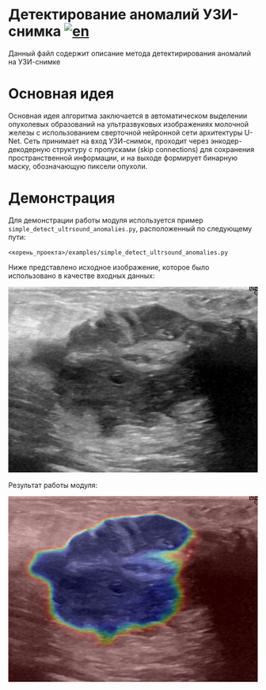 # Детектирование аномалий УЗИ-снимка [![en](https://img.shields.io/badge/en-ru-green.svg)](../en/detect_ultrasound_anomalies.md)
Данный файл содержит описание метода детектирирования аномалий на УЗИ-снимке

# Основная идея
Основная идея алгоритма заключается в автоматическом выделении опухолевых образований на ультразвуковых изображениях молочной железы с использованием сверточной нейронной сети архитектуры U-Net. Сеть принимает на вход УЗИ-снимок, проходит через энкодер-декодерную структуру с пропусками (skip connections) для сохранения пространственной информации, и на выходе формирует бинарную маску, обозначающую пиксели опухоли.

# Демонстрация
Для демонстрации работы модуля используется пример `simple_detect_ultrsound_anomalies.py`, расположенный по следующему пути:
```
<корень_проекта>/examples/simple_detect_ultrsound_anomalies.py
```

Ниже представлено исходное изображение, которое было использовано в качестве входных данных:

![raw detect anomaly ultrasound](/doc/assets/raw_detect_anomaly_ultrasound.png)    

Результат работы модуля:

![result detect anomaly ultrasound](/doc/assets/result_detect_anomaly_ultrasound.png)